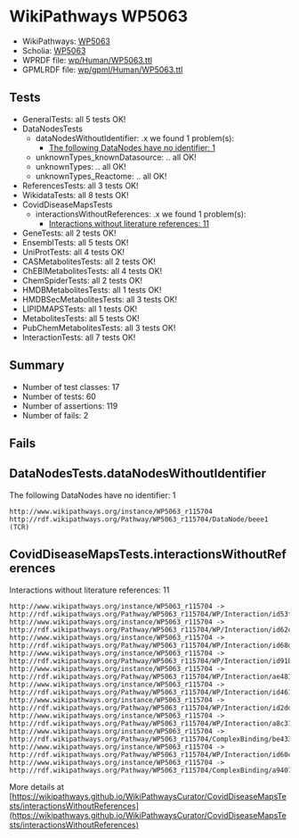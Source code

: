 # WikiPathways WP5063

* WikiPathways: [WP5063](https://identifiers.org/wikipathways:WP5063)
* Scholia: [WP5063](https://scholia.toolforge.org/wikipathways/WP5063)
* WPRDF file: [wp/Human/WP5063.ttl](../wp/Human/WP5063.ttl)
* GPMLRDF file: [wp/gpml/Human/WP5063.ttl](../wp/gpml/Human/WP5063.ttl)

## Tests
* GeneralTests: all 5 tests OK!
* DataNodesTests
    * dataNodesWithoutIdentifier: .x we found 1 problem(s):
        * [The following DataNodes have no identifier: 1](#d2d32fa0)
    * unknownTypes_knownDatasource: .. all OK!
    * unknownTypes: .. all OK!
    * unknownTypes_Reactome: .. all OK!
* ReferencesTests: all 3 tests OK!
* WikidataTests: all 8 tests OK!
* CovidDiseaseMapsTests
    * interactionsWithoutReferences: .x we found 1 problem(s):
        * [Interactions without literature references: 11](#9701cce2)
* GeneTests: all 2 tests OK!
* EnsemblTests: all 5 tests OK!
* UniProtTests: all 4 tests OK!
* CASMetabolitesTests: all 2 tests OK!
* ChEBIMetabolitesTests: all 4 tests OK!
* ChemSpiderTests: all 2 tests OK!
* HMDBMetabolitesTests: all 1 tests OK!
* HMDBSecMetabolitesTests: all 3 tests OK!
* LIPIDMAPSTests: all 1 tests OK!
* MetabolitesTests: all 5 tests OK!
* PubChemMetabolitesTests: all 3 tests OK!
* InteractionTests: all 7 tests OK!


## Summary

* Number of test classes: 17
* Number of tests: 60
* Number of assertions: 119
* Number of fails: 2

## Fails

<a name="d2d32fa0" />

## DataNodesTests.dataNodesWithoutIdentifier

The following DataNodes have no identifier: 1
```
http://www.wikipathways.org/instance/WP5063_r115704 http://rdf.wikipathways.org/Pathway/WP5063_r115704/DataNode/beee1 (TCR)
```

<a name="9701cce2" />

## CovidDiseaseMapsTests.interactionsWithoutReferences

Interactions without literature references: 11
```
http://www.wikipathways.org/instance/WP5063_r115704 -> http://rdf.wikipathways.org/Pathway/WP5063_r115704/WP/Interaction/id53f164a2
http://www.wikipathways.org/instance/WP5063_r115704 -> http://rdf.wikipathways.org/Pathway/WP5063_r115704/WP/Interaction/id62c8b91d
http://www.wikipathways.org/instance/WP5063_r115704 -> http://rdf.wikipathways.org/Pathway/WP5063_r115704/WP/Interaction/id68d6bd5c
http://www.wikipathways.org/instance/WP5063_r115704 -> http://rdf.wikipathways.org/Pathway/WP5063_r115704/WP/Interaction/id918fca0c
http://www.wikipathways.org/instance/WP5063_r115704 -> http://rdf.wikipathways.org/Pathway/WP5063_r115704/WP/Interaction/ae481
http://www.wikipathways.org/instance/WP5063_r115704 -> http://rdf.wikipathways.org/Pathway/WP5063_r115704/WP/Interaction/id461fe58b
http://www.wikipathways.org/instance/WP5063_r115704 -> http://rdf.wikipathways.org/Pathway/WP5063_r115704/WP/Interaction/id2dd693e9
http://www.wikipathways.org/instance/WP5063_r115704 -> http://rdf.wikipathways.org/Pathway/WP5063_r115704/WP/Interaction/a8c31
http://www.wikipathways.org/instance/WP5063_r115704 -> http://rdf.wikipathways.org/Pathway/WP5063_r115704/ComplexBinding/be433
http://www.wikipathways.org/instance/WP5063_r115704 -> http://rdf.wikipathways.org/Pathway/WP5063_r115704/WP/Interaction/id60c4d9a9
http://www.wikipathways.org/instance/WP5063_r115704 -> http://rdf.wikipathways.org/Pathway/WP5063_r115704/ComplexBinding/a9407
```

More details at [https://wikipathways.github.io/WikiPathwaysCurator/CovidDiseaseMapsTests/interactionsWithoutReferences](https://wikipathways.github.io/WikiPathwaysCurator/CovidDiseaseMapsTests/interactionsWithoutReferences)

